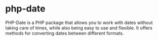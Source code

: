# php-date

PHP-Date is a PHP package that allows you to work with dates without taking care of times, while also being easy to use
and flexible. It offers methods for converting dates between different formats.
